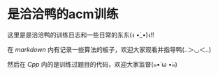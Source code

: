 # 是洽洽鸭的acm训练

这里是是洽洽鸭的训练日志和一些日常的东东(ง •̀_•́)ง‼

在 $markdown$ 内有记录一些算法的板子，欢迎大家观看并指导鸭(..＞◡＜..)

然后在 $Cpp$ 内的是训练过题目的代码，欢迎大家监督(๑•́ ω •̀๑)